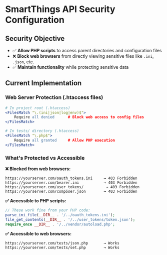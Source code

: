 # SmartThings API Security Configuration

## Security Objective
- ✅ **Allow PHP scripts** to access parent directories and configuration files
- ❌ **Block web browsers** from directly viewing sensitive files like `.ini`, `.json`, etc.
- ✅ **Maintain functionality** while protecting sensitive data

## Current Implementation

### Web Server Protection (.htaccess files)
```apache
# In project root (.htaccess)
<FilesMatch "\.(ini|json|log|env)$">
    Require all denied      # Block web access to config files
</FilesMatch>

# In tests/ directory (.htaccess)  
<FilesMatch "\.php$">
    Require all granted     # Allow PHP execution
</FilesMatch>
```

### What's Protected vs Accessible

**❌ Blocked from web browsers:**
```
https://yourserver.com/oauth_tokens.ini     → 403 Forbidden
https://yourserver.com/bearer.ini           → 403 Forbidden  
https://yourserver.com/user_tokens/          → 403 Forbidden
https://yourserver.com/composer.json        → 403 Forbidden
```

**✅ Accessible to PHP scripts:**
```php
// These work fine from your PHP code:
parse_ini_file(__DIR__ . '/../oauth_tokens.ini');
file_get_contents(__DIR__ . '/../user_tokens/token.json');
require_once __DIR__ . '/../vendor/autoload.php';
```

**✅ Accessible to web browsers:**
```
https://yourserver.com/tests/json.php       → Works
https://yourserver.com/tests/set.php        → Works
```
